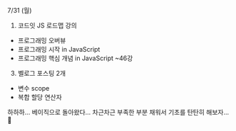 7/31 (월)

1. 코드잇 JS 로드맵 강의
- 프로그래밍 오버뷰
- 프로그래밍 시작 in JavaScript
- 프로그래밍 핵심 개념 in JavaScript ~46강

3. 벨로그 포스팅 2개
- 변수 scope
- 복합 할당 연산자


하하하... 베이직으로 돌아왔다...
차근차근 부족한 부분 채워서 기초를 탄탄히 해보자...🥲